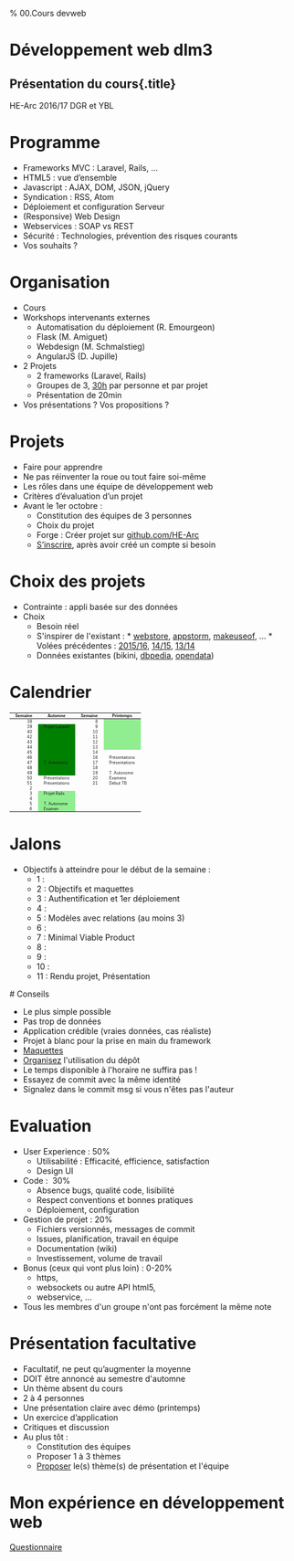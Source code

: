 % 00.Cours devweb

# Développement web dlm3

## Présentation du cours{.title}

<footer>HE-Arc 2016/17 DGR et YBL</footer>

# Programme

* Frameworks MVC : Laravel, Rails, …
* HTML5 : vue d’ensemble
* Javascript : AJAX, DOM, JSON, jQuery
* Syndication : RSS, Atom
* Déploiement et configuration Serveur
* (Responsive) Web Design
* Webservices : SOAP vs REST
* Sécurité : Technologies, prévention des risques courants
* <span class="yel-bg">Vos souhaits ?</span>

# Organisation

* Cours
* Workshops intervenants externes
    * Automatisation du déploiement (R. Emourgeon)
    * Flask (M. Amiguet)
    * Webdesign (M. Schmalstieg)
    * AngularJS (D. Jupille)
* 2 Projets
    * 2 frameworks (Laravel, Rails)
    * Groupes de 3, [30h](https://intranet.he-arc.ch/ing/_layouts/15/WopiFrame.aspx?sourcedoc=/ing/Docs%20%20Modules%20%2020162017/Informatique/RS430.100.16.3254%20D%C3%A9veloppement%20web%20et%20mobile.DOCX&action=default) par personne et par projet
    * Présentation de 20min
* Vos présentations ? <span class="yel-bg">Vos propositions ?</span>

# Projets

* Faire pour apprendre
* Ne pas réinventer la roue ou tout faire soi-même
* Les rôles dans une équipe de développement web
* Critères d’évaluation d’un projet
* Avant le 1er octobre :
    * Constitution des équipes de 3 personnes
    * Choix du projet 
    * Forge : Créer projet sur [github.com/HE-Arc](https://github.com/HE-Arc/) 
    * [S’inscrire](https://projets-labinfo.he-arc.ch/projects/webdev/wiki), après avoir créé un compte si besoin

# Choix des projets 

* Contrainte : appli basée sur des données 
* Choix
    * Besoin réel
    * S'inspirer de l'existant :
          * [webstore](https://chrome.google.com/webstore/), [appstorm](http://web.appstorm.net/category/reviews/), [makeuseof](http://www.makeuseof.com/tag/best-websites-internet/), ...
          * Volées précédentes : [2015/16](https://projets-labinfo.he-arc.ch/projects/webdev/wiki), [14/15](https://forge.ing.he-arc.ch/projects/1415-dw/wiki), [13/14](https://forge.ing.he-arc.ch/projects/1314-devweb/wiki)
    * Données existantes (bikini, [dbpedia](http://wiki.dbpedia.org/), [opendata](https://opendata.swiss/fr/))


# Calendrier

|Semaine|Automne|Semaine|Printemps|
|---:|---|---:|---|
|38||8||
|39|Projet Laravel|9||
|40||10||
|42||11||
|43||12||
|44||13||
|45||14||
|46||16|Présentations|
|47|T. Autonome|17|Présentations|
|48||18||
|49||19|T. Autonome|
|50|Présentations|20|Examens|
|51|Présentations|21|Début TB|
|2||||
|3|Projet Rails|||
|4||||
|5|T. Autonome|||
|6|Examen|||

# Jalons

* Objectifs à atteindre pour le début de la semaine :
    * 1 :
    * 2 : Objectifs et maquettes
    * 3 : Authentification et 1er déploiement
    * 4 :
    * 5 : Modèles avec relations (au moins 3)
    * 6 :
    * 7 : Minimal Viable Product
    * 8 : 
    * 9 :
    * 10 : 
    * 11 : Rendu projet, Présentation

# Conseils

* Le plus simple possible
* Pas trop de données
* Application crédible (vraies données, cas réaliste)
* Projet à blanc pour la prise en main du framework
* [Maquettes](https://brainhub.eu/blog/2016/04/20/difference-between-wireframe-mockup-prototype/) 
* [Organisez](http://drewfradette.ca/a-simpler-successful-git-branching-model/) l'utilisation du dépôt
* Le temps disponible à l'horaire ne suffira pas !
* Essayez de commit avec la même identité
* Signalez dans le commit msg si vous n'êtes pas l'auteur

# Evaluation

* User Experience : 50%
    * Utilisabilité : Efficacité, efficience, satisfaction
    * Design UI
* Code :  30%
    * Absence bugs, qualité code, lisibilité
    * Respect conventions et bonnes pratiques
    * Déploiement, configuration
* Gestion de projet : 20%
    * Fichiers versionnés, messages de commit
    * Issues, planification, travail en équipe
    * Documentation (wiki)
    * Investissement, volume de travail
* Bonus (ceux qui vont plus loin) : 0-20%
    * https, 
    * websockets ou autre API html5,
    * webservice, ...
* Tous les membres d'un groupe n'ont pas forcément la même note

# Présentation facultative

* Facultatif, ne peut qu’augmenter la moyenne
* DOIT être annoncé au semestre d'automne
* Un thème absent du cours
* 2 à 4 personnes
* Une présentation claire avec démo (printemps)
* Un exercice d’application
* Critiques et discussion
* Au plus tôt :
    * Constitution des équipes
    * Proposer 1 à 3 thèmes
    * [Proposer](https://docs.google.com/spreadsheet/viewform?formkey=dEVJRE1WVTVPelhFcE94TGF5N1c0cGc6MQ) le(s) thème(s) de présentation et l'équipe

# Mon expérience en développement web

[Questionnaire](https://docs.google.com/spreadsheet/viewform?formkey=dDg5Znh5akRBV1hPbC1qYlVRV3BONFE6MQ)

<!-- Hack -->
<style>

  table {
    font-size: 50%;
    margin: 0 auto;
  }

  th, td {
    padding: 0 10px;
  }

  table tbody tr:nth-child(n+2):nth-child(-n+11) td:nth-child(2)
  {
    background-color: green;
  }

  table tbody tr:nth-child(n+15) td:nth-child(2),
  table tbody tr:nth-child(-n+6) td:nth-child(4) {
    background-color: lightgreen;
  }

  section#jalons ul li,
  section#evaluation ul li {
    font-size: 70%;  
  }
</style>